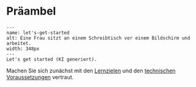 # Präambel



```{figure} _images/generated_00.png
---
name: let's-get-started
alt: Eine Frau sitzt an einem Schreibtisch vor einem Bildschirm und arbeitet.
width: 348px
---
Let's get started (KI generiert).
```

Machen Sie sich zunächst mit den [Lernzielen](/Markdown/1_1_lernziele.md) und den  [technischen Voraussetzungen](/Markdown/1_2_technische_voraussetzungen.md) vertraut.


